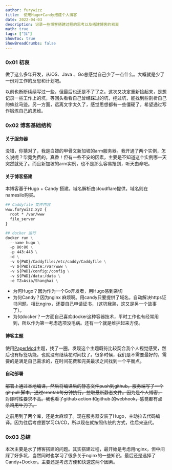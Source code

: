 ```yaml
---
author: furywizz
title:  使用Hugo+Candy搭建个人博客
date: 2022-04-03
description: 记录一些博客搭建过程的思考以及搭建博客的初衷
math: true
tags: ["我"]
ShowToc: true
ShowBreadCrumbs: false
---
```


### 0x01 初衷

做了这么多年开发，从iOS、Java 、Go总感觉自己少了一点什么。大概就是少了一份对工作的反思和计划吧。

以前也断断续续写过一些，但最后也还是不了了之。这次又决定重新捡起来，是想记录一些工作上的坑，等回头看看自己曾经踩过的坑，挖过坑，能找到些剖析自己的蛛丝马迹。另一方面，远离文字太久了，感觉思想都有一些僵硬了，希望通过写作锻炼自己的思维。

### 0x02 博客基础结构

#### 关于服务器

没错，你猜对了，我是白嫖的甲骨文新加坡的arm服务器。我开通了两个实例，怎么说呢？毕竟免费的，真香！但有一些不安的因素，主要是不知道这个实例哪一天突然就死了。而且新加坡的arm实例，也不是那么容易抢到，听天由命吧。

#### 关于博客搭建

本博客基于Hugo + Candy 搭建。域名解析由cloudflare提供，域名则在namesilo购买。

```dockerfile
## Caddyfile 文件内容
www.furywizz.xyz {
  root * /var/www
  file_server
}

## docker 运行
docker run \
  --name hugo \
  -p 80:80 \
  -p 443:443 \
  -d \
  -v ${PWD}/Caddyfile:/etc/caddy/Caddyfile \
  -v ${PWD}/site:/var/www \
  -v ${PWD}/config:/config \
  -v ${PWD}/data:/data \
  -e TZ=Asia/Shanghai \
```

- 为何Hugo？因为作为一个Go开发者，用Hugo感到亲切
- 为何Candy？因为nginx 麻烦啊。用candy只要提供了域名，自动解决https证书问题。相比nginx，还要自己申请证书，（这坑我熟，这又是另一个故事了）。
- 为何docker？一方面自己喜欢docker这种容器技术，平时工作也有经常用到，所以作为第一考虑选项没毛病。还有一个就是维护起来方便。

#### 博客主题

使用[PaperMod](https://github.com/adityatelange/hugo-PaperMod/)主题，找了一圈，发现这个主题既符比较契合我个人视觉感受，然后也有标签功能，也就没有继续花时间找了。很多时候，我们是不需要最好的，需要的是满足自己需求的，在时间花费和完美最求之间找到一个平衡点。

#### 自动部署

~~部署上通过本地编译，然后将编译后的静态文件push到github。服务端写了一个git pull 脚本，通过crontab每分钟执行，拉取最新静态文件。因为是个人博客，对即时性要求不高。我也看了github action 和github 的webhook，感觉都有点杀鸡用牛刀了。~~

之前用到了两个库，还是太麻烦了。现在服务器安装了Hugo，主动拉去代码编译。因为往后考虑要学习CI/CD，所以现在就按照传统的方式，往后来迭代。

### 0x03 总结

本次主要是水了博客搭建的问题。其实搭建过程，最开始是考虑用nginx，但中间踩了好多坑，当然同时也学习了很多关于nginx的一些知识。最后还是选择了Candy+Docker。主要还是考虑方便和快速这两个因素。

